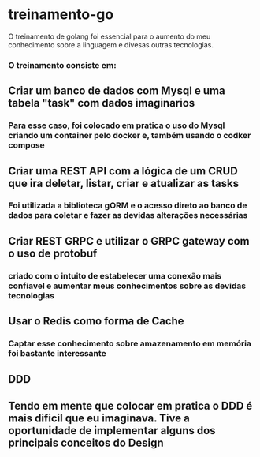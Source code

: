 # treinamento-go

O treinamento de golang foi essencial para o aumento do meu conhecimento sobre a linguagem e divesas outras tecnologias.
### O treinamento consiste em:
## Criar um banco de dados com Mysql e uma tabela "task" com dados imaginarios
### Para esse caso, foi colocado em pratica o uso do Mysql criando um container pelo docker e, também usando o codker compose
## Criar uma REST API com a lógica de um CRUD que ira deletar, listar, criar e atualizar as tasks
### Foi utilizada a biblioteca gORM e o acesso direto ao banco de dados para coletar e fazer as devidas alterações necessárias
## Criar REST GRPC e utilizar o GRPC gateway com o uso de protobuf
### criado com o intuito de estabelecer uma conexão mais confiavel e aumentar meus conhecimentos sobre as devidas tecnologias
## Usar o Redis como forma de Cache
### Captar esse conhecimento sobre amazenamento em memória foi bastante interessante
## DDD
## Tendo em mente que colocar em pratica o DDD é mais dificil que eu imaginava. Tive a oportunidade de implementar alguns dos principais conceitos do Design

